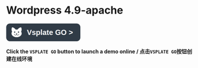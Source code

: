# Wordpress 4.9-apache

<a href="https://www.vsplate.com/?docker-compose=https://github.com/vsplate/dcenvs/wordpress/4.9-apache"><img alt="VSPLATE GO" src="https://raw.githubusercontent.com/vsplate/images/master/vsgo_btn.png" width="200px"></a>

**Click the `VSPLATE GO` button to launch a demo online / 点击`VSPLATE GO`按钮创建在线环境**